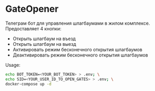 # GateOpener

Телеграм бот для управления шлагбаумами в жилом комплексе.  
Предоставляет 4 кнопки:
- Открыть шлагбаум на въезд
- Открыть шлагбаум на выезд
- Активировать режим бесконечного открытия шлагбаумов
- Деактивировать режим бесконечного открытия шлагбаумов

Usage:  
``` bash
echo BOT_TOKEN=<YOUR_BOT_TOKEN> > .env; \
echo SID=<YOUR_USER_ID_TO_OPEN_GATES> > .env; \
docker-compose up -d
```
